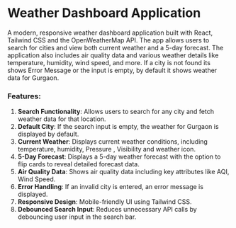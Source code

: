 # Weather Dashboard Application
A modern, responsive weather dashboard application built with React, Tailwind CSS and the OpenWeatherMap API. The app allows users to search for cities and view both current weather and a 5-day forecast. The application also includes air quality data and various weather details like temperature, humidity, wind speed, and more. If a city is not found its shows Error Message or the input is empty, by default it shows weather data for Gurgaon.

### Features:
1. **Search Functionality**: Allows users to search for any city and fetch weather data for that location.
2. **Default City**: If the search input is empty, the weather for Gurgaon is displayed by default.
3. **Current Weather**: Displays current weather conditions, including temperature, humidity, Pressure , Visibility and weather icon.
4. **5-Day Forecast**: Displays a 5-day weather forecast with the option to flip cards to reveal detailed forecast data.
5. **Air Quality Data**: Shows air quality data including key attributes like AQI, Wind Speed.
6. **Error Handling**: If an invalid city is entered, an error message is displayed.
7. **Responsive Design**: Mobile-friendly UI using Tailwind CSS.
8. **Debounced Search Input**: Reduces unnecessary API calls by debouncing user input in the search bar.

